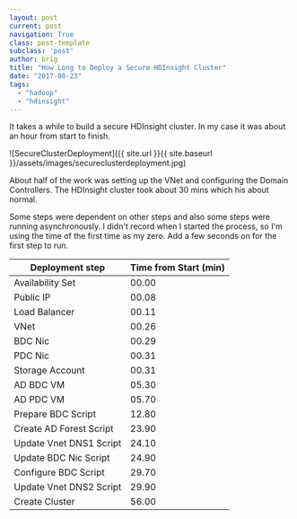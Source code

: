 ```yaml
---
layout: post
current: post
navigation: True
class: post-template
subclass: 'post'
author: brig
title: "How Long to Deploy a Secure HDInsight Cluster"
date: "2017-08-23"
tags: 
  - "hadoop"
  - "hdinsight"
---
```


It takes a while to build a secure HDInsight cluster. In my case it was about an hour from start to finish.

![SecureClusterDeployment]({{ site.url }}{{ site.baseurl }}/assets/images/secureclusterdeployment.jpg)

About half of the work was setting up the VNet and configuring the Domain Controllers. The HDInsight cluster took about 30 mins which his about normal.

Some steps were dependent on other steps and also some steps were running asynchronously. I didn't record when I started the process, so I'm using the time of the first time as my zero. Add a few seconds on for the first step to run.

| Deployment step | Time from Start (min) |
| --- | --- |
| Availability Set | 00.00 |
| Public IP | 00.08 |
| Load Balancer | 00.11 |
| VNet | 00.26 |
| BDC Nic | 00.29 |
| PDC Nic | 00.31 |
| Storage Account | 00.31 |
| AD BDC VM | 05.30 |
| AD PDC VM | 05.70 |
| Prepare BDC Script | 12.80 |
| Create AD Forest Script | 23.90 |
| Update Vnet DNS1 Script | 24.10 |
| Update BDC Nic Script | 24.90 |
| Configure BDC Script | 29.70 |
| Update Vnet DNS2 Script | 29.90 |
| Create Cluster | 56.00 |
